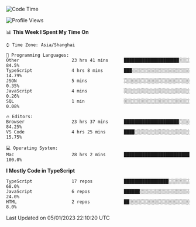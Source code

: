 <!--START_SECTION:waka-->
![Code Time](http://img.shields.io/badge/Code%20Time-3%2C613%20hrs%2021%20mins-blue)

![Profile Views](http://img.shields.io/badge/Profile%20Views-0-blue)

📊 **This Week I Spent My Time On** 

```text
⌚︎ Time Zone: Asia/Shanghai

💬 Programming Languages: 
Other                    23 hrs 41 mins      █████████████████████░░░░   84.5% 
TypeScript               4 hrs 8 mins        ███░░░░░░░░░░░░░░░░░░░░░░   14.79% 
JSON                     5 mins              ░░░░░░░░░░░░░░░░░░░░░░░░░   0.35% 
JavaScript               4 mins              ░░░░░░░░░░░░░░░░░░░░░░░░░   0.26% 
SQL                      1 min               ░░░░░░░░░░░░░░░░░░░░░░░░░   0.08%

🔥 Editors: 
Browser                  23 hrs 37 mins      █████████████████████░░░░   84.25% 
VS Code                  4 hrs 25 mins       ████░░░░░░░░░░░░░░░░░░░░░   15.75%

💻 Operating System: 
Mac                      28 hrs 2 mins       █████████████████████████   100.0%

```

**I Mostly Code in TypeScript** 

```text
TypeScript               17 repos            █████████████████░░░░░░░░   68.0% 
JavaScript               6 repos             ██████░░░░░░░░░░░░░░░░░░░   24.0% 
HTML                     2 repos             ██░░░░░░░░░░░░░░░░░░░░░░░   8.0%

```



 Last Updated on 05/01/2023 22:10:20 UTC
<!--END_SECTION:waka-->
